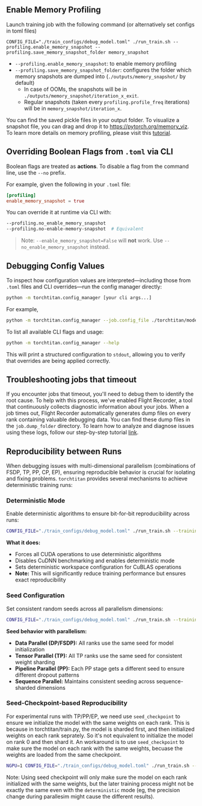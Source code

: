 ## Enable Memory Profiling

Launch training job with the following command (or alternatively set configs in toml files)
```
CONFIG_FILE="./train_configs/debug_model.toml" ./run_train.sh --profiling.enable_memory_snapshot --profiling.save_memory_snapshot_folder memory_snapshot
```
* `--profiling.enable_memory_snapshot`: to enable memory profiling
* `--profiling.save_memory_snapshot_folder`: configures the folder which memory snapshots are dumped into (`./outputs/memory_snapshot/` by default)
	+ In case of OOMs, the snapshots will be in `./outputs/memory_snapshot/iteration_x_exit`.
	+ Regular snapshots (taken every `profiling.profile_freq` iterations) will be in `memory_snapshot/iteration_x`.

You can find the saved pickle files in your output folder.
To visualize a snapshot file, you can drag and drop it to <https://pytorch.org/memory_viz>. To learn more details on memory profiling, please visit this [tutorial](https://pytorch.org/blog/understanding-gpu-memory-1/).

## Overriding Boolean Flags from `.toml` via CLI

Boolean flags are treated as **actions**. To disable a flag from the command line, use the `--no` prefix.

For example, given the following in your `.toml` file:

```toml
[profiling]
enable_memory_snapshot = true

```
You can override it at runtime via CLI with:

```bash
--profiling.no_enable_memory_snapshot
--profiling.no-enable-memory-snapshot  # Equivalent
```

> Note: `--enable_memory_snapshot=False` will **not** work. Use `--no_enable_memory_snapshot` instead.

## Debugging Config Values

To inspect how configuration values are interpreted—including those from `.toml` files and CLI overrides—run the config manager directly:

```bash
python -m torchtitan.config_manager [your cli args...]
```

For example,

```bash
python -m torchtitan.config_manager --job.config_file ./torchtitan/models/llama3/train_configs/llama3_8b.toml --profiling.enable_memory_snapshot
```

To list all available CLI flags and usage:

```bash
python -m torchtitan.config_manager --help
```

This will print a structured configuration to `stdout`, allowing you to verify that overrides are being applied correctly.

## Troubleshooting jobs that timeout

If you encounter jobs that timeout, you'll need to debug them to identify the root cause. To help with this process, we've enabled Flight Recorder, a tool that continuously collects diagnostic information about your jobs.
When a job times out, Flight Recorder automatically generates dump files on every rank containing valuable debugging data. You can find these dump files in the `job.dump_folder` directory.
To learn how to analyze and diagnose issues using these logs, follow our step-by-step tutorial [link](https://pytorch.org/tutorials/prototype/flight_recorder_tutorial.html).

## Reproducibility between Runs

When debugging issues with multi-dimensional parallelism (combinations of FSDP, TP, PP, CP, EP), ensuring reproducible behavior is crucial for isolating and fixing problems. `torchtitan` provides several mechanisms to achieve deterministic training runs:

### Deterministic Mode

Enable deterministic algorithms to ensure bit-for-bit reproducibility across runs:

```bash
CONFIG_FILE="./train_configs/debug_model.toml" ./run_train.sh --training.deterministic
```

**What it does:**
- Forces all CUDA operations to use deterministic algorithms
- Disables CuDNN benchmarking and enables deterministic mode
- Sets deterministic workspace configuration for CuBLAS operations
- **Note:** This will significantly reduce training performance but ensures exact reproducibility

### Seed Configuration

Set consistent random seeds across all parallelism dimensions:

```bash
CONFIG_FILE="./train_configs/debug_model.toml" ./run_train.sh --training.seed 42
```

**Seed behavior with parallelism:**
- **Data Parallel (DP/FSDP):** All ranks use the same seed for model initialization
- **Tensor Parallel (TP):** All TP ranks use the same seed for consistent weight sharding
- **Pipeline Parallel (PP):** Each PP stage gets a different seed to ensure different dropout patterns
- **Sequence Parallel:** Maintains consistent seeding across sequence-sharded dimensions

### Seed-Checkpoint-based Reproducibility

For experimental runs with TP/PP/EP, we need use `seed_checkpoint` to ensure we initialize the model with the same weights on each rank. This is because in torchtitan/train.py, the model is sharded first, and then initialized weights on each rank seprately. So it's not equivalent to initialize the model on rank 0 and then shard it. An workaround is to use `seed_checkpoint` to make sure the model on each rank with the same weights, becuase the weights are loaded from the same checkpoint.


```bash
NGPU=1 CONFIG_FILE="./train_configs/debug_model.toml" ./run_train.sh --checkpoint.enable_checkpoint --checkpoint.create_seed_checkpoint --parallelism.data_parallel_replicate_degree 1 --parallelism.data_parallel_shard_degree 1 --parallelism.tensor_parallel_degree 1 --parallelism.pipeline_parallel_degree 1 --parallelism.context_parallel_degree 1
```

Note: Using seed checkpoint will only make sure the model on each rank initialized with the same weights, but the later training process might not be exactly the same even with the `deterministic` mode (eg, the precision change during parallesim might cause the different results).
